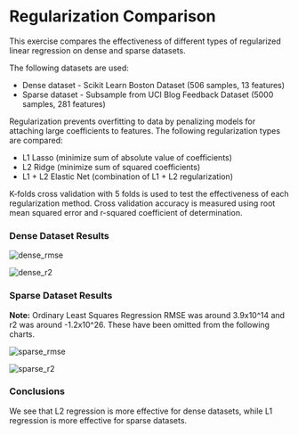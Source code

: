 # Regularization Comparison

This exercise compares the effectiveness of different types of regularized linear regression on dense and sparse datasets.

The following datasets are used:
 - Dense dataset - Scikit Learn Boston Dataset (506 samples, 13 features)
 - Sparse dataset - Subsample from UCI Blog Feedback Dataset (5000 samples, 281 features)

Regularization prevents overfitting to data by penalizing models for attaching large coefficients to features.
The following regularization types are compared:
 - L1 Lasso (minimize sum of absolute value of coefficients)
 - L2 Ridge (minimize sum of squared coefficients)
 - L1 + L2 Elastic Net (combination of L1 + L2 regularization)
 
K-folds cross validation with 5 folds is used to test the effectiveness of each regularization method. Cross validation accuracy is
measured using root mean squared error and r-squared coefficient of determination.
 
### Dense Dataset Results

![dense_rmse](https://github.com/iamshang1/Projects/blob/master/Basic_ML/Regularization_Comparison/dense_rmse.png)

![dense_r2](https://github.com/iamshang1/Projects/blob/master/Basic_ML/Regularization_Comparison/dense_r2.png)

### Sparse Dataset Results

**Note:** Ordinary Least Squares Regression RMSE was around 3.9x10^14 and r2 was around -1.2x10^26. These have been omitted from 
the following charts.

![sparse_rmse](https://github.com/iamshang1/Projects/blob/master/Basic_ML/Regularization_Comparison/sparse_rmse.png)

![sparse_r2](https://github.com/iamshang1/Projects/blob/master/Basic_ML/Regularization_Comparison/sparse_r2.png)

### Conclusions

We see that L2 regression is more effective for dense datasets, while L1 regression is more effective for sparse datasets.